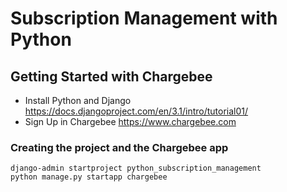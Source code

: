 # Subscription Management with Python

## Getting Started with Chargebee
- Install Python and Django https://docs.djangoproject.com/en/3.1/intro/tutorial01/
- Sign Up in Chargebee https://www.chargebee.com

### Creating the project and the Chargebee app
```
django-admin startproject python_subscription_management
python manage.py startapp chargebee
```